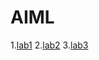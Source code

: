 # AIML
1.[lab1](https://github.com/Kalvaabhi/editreadme/blob/main/Untitled3.ipynb)
2.[lab2](https://github.com/Kalvaabhi/editreadme/blob/main/Assignment2.ipynb)
3.[lab3](https://github.com/Kalvaabhi/editreadme/blob/main/Assignment3.ipynb)
